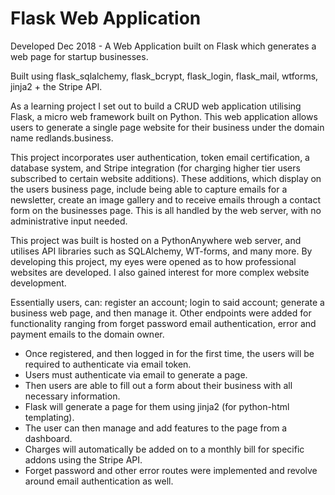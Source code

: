 # Flask Web Application
Developed Dec 2018 - A Web Application built on Flask which generates a web page for startup businesses. 

Built using flask_sqlalchemy, flask_bcrypt, flask_login, flask_mail, wtforms, jinja2 + the Stripe API.

As a learning project I set out to build a CRUD web application utilising Flask, a micro web framework built on Python. This web application allows users to generate a single page website for their business under the domain name redlands.business. 

This project incorporates user authentication, token email certification, a database system, and Stripe integration (for charging higher tier users subscribed to certain website additions). These additions, which display on the users business page, include being able to capture emails for a newsletter, create an image gallery and to receive emails through a contact form on the businesses page. This is all handled by the web server, with no administrative input needed.

This project was built is hosted on a PythonAnywhere web server, and utilises API libraries such as SQLAlchemy, WT-forms, and many more. By developing this project, my eyes were opened as to how professional websites are developed. I also gained interest for more complex website development.

Essentially users, can: register an account; login to said account; generate a business web page, and then manage it. Other endpoints were added for functionality ranging from forget password email authentication, error and payment emails to the domain owner.

- Once registered, and then logged in for the first time, the users will be required to authenticate via email token.
- Users must authenticate via email to generate a page. 
- Then users are able to fill out a form about their business with all necessary information. 
- Flask will generate a page for them using jinja2 (for python-html templating).
- The user can then manage and add features to the page from a dashboard. 
- Charges will automatically be added on to a monthly bill for specific addons using the Stripe API.
- Forget password and other error routes were implemented and revolve around email authentication as well.

